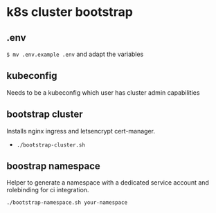 # k8s cluster bootstrap

## .env

`$ mv .env.example .env` and adapt the variables

## kubeconfig

Needs to be a kubeconfig which user has cluster admin capabilities

## bootstrap cluster

Installs nginx ingress and letsencrypt cert-manager.

- `./bootstrap-cluster.sh`

## boostrap namespace

Helper to generate a namespace with a dedicated service account and rolebinding for ci integration.

`./bootstrap-namespace.sh your-namespace`


